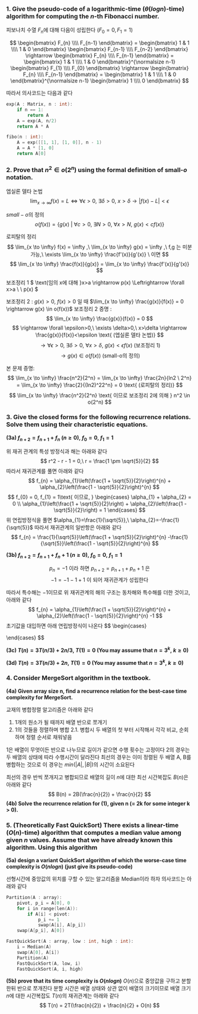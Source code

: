 ### **1. Give the pseudo-code of a logarithmic-time ($\theta (logn)$-time) algorithm for computing the $n$-th Fibonacci number.**

피보나치 수열 $F_n$에 대해 다음이 성립한다 ($F_0 = 0, F_1 = 1$)

$$
\begin{bmatrix} F_{n} \\\\ F_{n-1} \end{bmatrix} = \begin{bmatrix} 1 & 1 \\\\ 1 & 0 \end{bmatrix} \begin{bmatrix} F_{n-1} \\\\ F_{n-2} \end{bmatrix} \rightarrow \begin{bmatrix} F_{n} \\\\ F_{n-1} \end{bmatrix} = \begin{bmatrix} 1 & 1 \\\\ 1 & 0 \end{bmatrix}^{\normalsize n-1} \begin{bmatrix} F_{1} \\\\ F_{0} \end{bmatrix} \rightarrow \begin{bmatrix} F_{n} \\\\ F_{n-1} \end{bmatrix} = \begin{bmatrix} 1 & 1 \\\\ 1 & 0 \end{bmatrix}^{\normalsize n-1} \begin{bmatrix} 1 \\\\ 0 \end{bmatrix}
$$

따라서 의사코드는 다음과 같다

```cpp
exp(A : Matrix, n : int):
    if n == 1:
        return A
    A = exp(A, n/2)
    return A * A

fibo(n : int):
    A = exp([[1, 1], [1, 0]], n - 1)
    A = A * [1, 0]
    return A[0]
```

### **2. Prove that $n^2 \in o(2^n)$ using the formal definition of small-$o$ notation.**

엡실론 델타 논법
$$
\lim_{x \to  \infty} f(x) = L \Leftrightarrow \forall \epsilon>0,\ \exists \delta>0,\ x>\delta \rightarrow |f(x)-L|<\epsilon
$$

$small-o$의 정의
$$
o(f(x)) = \{ g(x) \ | \ \forall c>0,\ \exists N>0,\ \forall x>N,\ g(x)<cf(x) \}
$$

로피탈의 정리
$$
\lim_{x \to \infty} f(x) = \infty ,\ \lim_{x \to \infty} g(x) = \infty ,\ f,g 는 미분 가능,\  \exists \lim_{x \to \infty} \frac{f'(x)}{g'(x)} \ 이면
$$
$$
\lim_{x \to \infty} \frac{f(x)}{g(x)} = \lim_{x \to \infty} \frac{f'(x)}{g'(x)}
$$

보조정리 1 $ \text{임의 x에 대해 }x>a \rightarrow p(x) \Leftrightarrow \forall x>a \ \ p(x) $

보조정리 2 : $g(x)>0,\ f(x)>0$ 일 때 $\lim_{x \to  \infty} \frac{g(x)}{f(x)} = 0 \rightarrow g(x) \in o(f(x))$
보조정리 2 증명 : 
$$
\lim_{x \to  \infty} \frac{g(x)}{f(x)} = 0
$$
$$
\rightarrow \forall \epsilon>0,\ \exists \delta>0,\ x>\delta \rightarrow \frac{g(x)}{f(x)}<\epsilon \text{ (엡실론 델타 논법)}
$$
$$
\rightarrow \forall \epsilon>0,\ \exists \delta>0,\ \forall x>\delta,\ g(x)<\epsilon f(x) \text{ (보조정리 1)}
$$
$$
\rightarrow g(x) \in o(f(x)) \text{ (small-o의 정의)}
$$

본 문제 증명:
$$
\lim_{x \to  \infty} \frac{n^2}{2^n} = \lim_{x \to \infty} \frac{2n}{ln2 \ 2^n} = \lim_{x \to  \infty} \frac{2}{(ln2)^22^n} = 0 \text{ (로피탈의 정리)}
$$
$$
\lim_{x \to  \infty} \frac{n^2}{2^n} \text{ 이므로 보조정리 2에 의해 } n^2 \in o(2^n)
$$


### **3. Give the closed forms for the following recurrence relations. Solve them using their characteristic equations.**

**(3a) $f_{n+2} = f_{n+1} + f_n \ (n \geq 0),\ f_0 = 0,\ f_1 = 1$**

위 재귀 관계의 특성 방정식과 해는 아래와 같다
$$
r^2 - r - 1 = 0,\ r = \frac{1 \pm \sqrt{5}}{2}
$$
따라서 재귀관계를 풀면 아래와 같다
$$
f_{n} = \alpha_{1}\left(\frac{1 + \sqrt{5}}{2}\right)^{n} + \alpha_{2}\left(\frac{1 - \sqrt{5}}{2}\right)^{n}
$$
$$
f_{0} = 0, f_{1} = 1\text{ 이므로, } 
\begin{cases}
\alpha_{1} + \alpha_{2} = 0 \\
\alpha_{1}\left(\frac{1 + \sqrt{5}}{2}\right) + \alpha_{2}\left(\frac{1 - \sqrt{5}}{2}\right) = 1
\end{cases}
$$
위 연립방정식을 풀면 $\alpha_{1}=\frac{1}{\sqrt{5}},\ \alpha_{2}=-\frac{1}{\sqrt{5}}$
따라서 재귀관계의 일반항은 아래와 같다
$$
f_{n} = \frac{1}{\sqrt{5}}\left(\frac{1 + \sqrt{5}}{2}\right)^{n} -\frac{1}{\sqrt{5}}\left(\frac{1 - \sqrt{5}}{2}\right)^{n}
$$

**(3b) $f_{n+2} = f_{n+1} + f_n + 1 \ (n \geq 0),\ f_0 = 0,\ f_1 = 1$**

$$
p_{n} = -1 \text{ 이라 하면 } p_{n+2} = p_{n+1} + p_{n} + 1 \text{ 은 }
$$
$$
-1=-1-1+1 \text{ 이 되어 재귀관계가 성립한다 }
$$

따라서 특수해는 $-1$이므로 위 재귀관계의 해의 구조는 동차해와 특수해를 더한 것이고, 아래와 같다
$$
f_{n} = \alpha_{1}\left(\frac{1 + \sqrt{5}}{2}\right)^{n} + \alpha_{2}\left(\frac{1 - \sqrt{5}}{2}\right)^{n} -1
$$
초기값을 대입하면 아래 연립방정식이 나온다
$$
\begin{cases}

\end{cases}
$$

**(3c) $T(n) = 3T(n/3) + 2n/3,\ T(1) = 0 \text{  (You may assume that } n = 3^k,\ k \geq 0)$**

**(3d) $T(n) = 3T(n/3) + 2n,\ T(1) = 0 \text{  (You may assume that } n = 3^k,\ k \geq 0)$**


### **4. Consider MergeSort algorithm in the textbook.**

**(4a) Given array size n, find a recurrence relation for the best-case time complexity for MergeSort.**

교재의 병합정렬 알고리즘은 아래와 같다

1. 1개의 원소가 될 때까지 배열 반으로 쪼개기
2. 1의 것들을 정렬하며 병합
2.1. 병합시 두 배열의 첫 부터 시작해서 각각 비교, 순회하며 정렬 순서로 채워넣음

1은 배열이 무엇이든 반으로 나누므로 길이가 같으면 수행 횟수는 고정이다
2의 경우는 두 배열의 상태에 따라 수행시간이 달라진다 최선의 경우는 이미 정렬된 두 배열 A, B를 병합하는 것으로 이 경우는 $min(|A|, |B|)$의 시간이 소요된다

최선의 경우 반씩 쪼개지고 병합되므로 배열의 길이 $n$에 대한 최선 시간복잡도 $B(n)$은 아래와 같다
$$
B(n) = 2B(\frac{n}{2}) + \frac{n}{2}
$$
**(4b) Solve the recurrence relation for (1), given n (= 2k for some integer k > 0).**

### **5. (Theoretically Fast QuickSort) There exists a linear-time ($O(n)$-time) algorithm that computes a median value among given $n$ values. Assume that we have already known this algorithm. Using this algorithm**

**(5a) design a variant QuickSort algorithm of which the worse-case time complexity is $O(nlogn)$ (just give its pseudo-code)**

선형시간에 중앙값의 위치를 구할 수 있는 알고리즘을 Median이라 하자
의사코드는 아래와 같다
```cpp
Partition(A : array):
    pivot, p_i = A[0], 0
    for i in range(len(A)):
        if A[i] < pivot:
            p_i += 1
            swap(A[i], A[p_i])
    swap(A[p_i], A[0])

FastQuickSort(A : array, low : int, high : int):
    i = Median(A)
    swap(A[0], A[i])
    Partition(A)
    FastQuickSort(A, low, i)
    FastQuickSort(A, i, high)
```

**(5b) prove that its time complexity is $O(nlogn)$**
$O(n)$으로 중앙값을 구하고 분할한뒤 반으로 쪼개진다
분할 시간은 배열 상태와 상관 없이 배열의 크기이므로
배열 크기 $n$에 대한 시간복잡도 $T(n)$의 재귀관계는 아래와 같다
$$
T(n) = 2T(\frac{n}{2}) + \frac{n}{2} + O(n)
$$